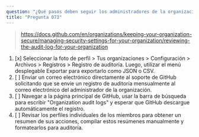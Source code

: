 ```yaml
---
question: "¿Qué pasos deben seguir los administradores de la organización para acceder a los registros de auditoría de las acciones realizadas dentro de su organización en GitHub?"
title: "Pregunta 073"
---
```


> https://docs.github.com/en/organizations/keeping-your-organization-secure/managing-security-settings-for-your-organization/reviewing-the-audit-log-for-your-organization
1. [x] Seleccionar la foto de perfil > Tus organizaciones > Configuración > Archivos > Registros > Registro de auditoría. Luego, utilizar el menú desplegable Exportar para exportarlo como JSON o CSV.
1. [ ] Enviar un correo electrónico directamente al soporte de GitHub solicitando que se envíe un registro de auditoría mensualmente al correo electrónico del administrador de la organización.
1. [ ] Navegar a la página principal de GitHub, usar la barra de búsqueda para escribir "Organization audit logs" y esperar que GitHub descargue automáticamente el registro.
1. [ ] Revisar los perfiles individuales de los miembros para obtener un resumen de sus acciones, compilar estos resúmenes manualmente y formatearlos para auditoría.
